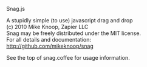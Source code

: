 Snag.js

A stupidly simple (to use) javascript drag and drop<br />
(c) 2010 Mike Knoop, Zapier LLC<br />
Snag may be freely distributed under the MIT license.<br />
For all details and documentation:<br />
http://github.com/mikeknoop/snag

See the top of snag.coffee for usage information.